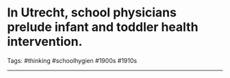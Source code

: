 # In Utrecht, school physicians prelude infant and toddler health intervention.
Tags: #thinking #schoolhygien #1900s #1910s

---